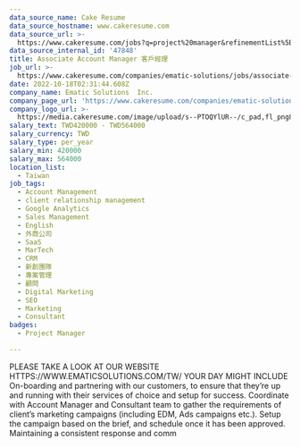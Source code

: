 ```yaml
---
data_source_name: Cake Resume
data_source_hostname: www.cakeresume.com
data_source_url: >-
  https://www.cakeresume.com/jobs?q=project%20manager&refinementList%5Blang_name%5D%5B0%5D=English&refinementList%5Bsalary_type%5D=per_year&range%5Bsalary_range%5D%5Bmin%5D=1000000&page=2
data_source_internal_id: '47848'
title: Associate Account Manager 客戶經理
job_url: >-
  https://www.cakeresume.com/companies/ematic-solutions/jobs/associate-account-manager-account-manager
date: 2022-10-18T02:31:44.608Z
company_name: Ematic Solutions  Inc.
company_page_url: 'https://www.cakeresume.com/companies/ematic-solutions'
company_logo_url: >-
  https://media.cakeresume.com/image/upload/s--PTOQYlUR--/c_pad,fl_png8,h_200,w_200/v1624269248/rzo25lwedghlk5pyy8de.png
salary_text: TWD420000 - TWD564000
salary_currency: TWD
salary_type: per_year
salary_min: 420000
salary_max: 564000
location_list:
  - Taiwan
job_tags:
  - Account Management
  - client relationship management
  - Google Analytics
  - Sales Management
  - English
  - 外商公司
  - SaaS
  - MarTech
  - CRM
  - 新創團隊
  - 專案管理
  - 顧問
  - Digital Marketing
  - SEO
  - Marketing
  - Consultant
badges:
  - Project Manager

---
```


PLEASE TAKE A LOOK AT OUR WEBSITE HTTPS://WWW.EMATICSOLUTIONS.COM/TW/ YOUR DAY MIGHT INCLUDE On-boarding and partnering with our customers, to ensure that they’re up and running with their services of choice and setup for success. Coordinate with Account Manager and Consultant team to gather the requirements of client’s marketing campaigns (including EDM, Ads campaigns etc.). Setup the campaign based on the brief, and schedule once it has been approved. Maintaining a consistent response and comm
